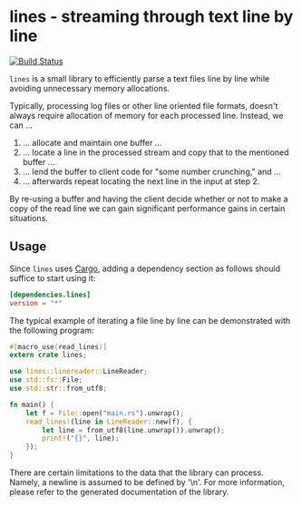 lines - streaming through text line by line
===========================================

[![Build Status](https://travis-ci.org/xitep/lines-rs.svg?branch=master)](https://travis-ci.org/xitep/lines-rs)

`lines` is a small library to efficiently parse a text files line by
line while avoiding unnecessary memory allocations.

Typically, processing log files or other line oriented file formats,
doesn't always require allocation of memory for each processed line.
Instead, we can ...

1. ... allocate and maintain one buffer ...
2. ... locate a line in the processed stream and copy that to the mentioned
   buffer ...
3. ... lend the buffer to client code for "some number crunching," and ...
4. ... afterwards repeat locating the next line in the input at step 2.

By re-using a buffer and having the client decide whether or not to
make a copy of the read line we can gain significant performance gains
in certain situations.

Usage
-----

Since `lines` uses [Cargo](http://crates.io), adding a dependency
section as follows should suffice to start using it:

```toml
[dependencies.lines]
version = "*"
```

The typical example of iterating a file line by line can be
demonstrated with the following program:

```rust
#[macro_use(read_lines)]
extern crate lines;

use lines::linereader::LineReader;
use std::fs::File;
use std::str::from_utf8;

fn main() {
    let f = File::open("main.rs").unwrap();
    read_lines!(line in LineReader::new(f), {
        let line = from_utf8(line.unwrap()).unwrap();
        print!("{}", line);
    });
}

```

There are certain limitations to the data that the library can
process.  Namely, a newline is assumed to be defined by '\n'.  For
more information, please refer to the generated documentation of the
library.
